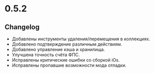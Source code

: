 # 0.5.2

## Changelog

- Добавлены инструменты удаления/перемещения в коллекциях.
- Добавлено подтверждение различным действиям.
- Добавлено управление кэша и хранилища.
- Улучшена точность счёта ФПС.
- Исправлены критические ошибки со сборкой iOs.
- Исправлены пропавшие возможности мода отладки.
